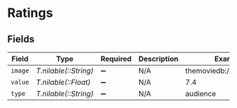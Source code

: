 # Ratings


## Fields

| Field                     | Type                      | Required                  | Description               | Example                   |
| ------------------------- | ------------------------- | ------------------------- | ------------------------- | ------------------------- |
| `image`                   | *T.nilable(::String)*     | :heavy_minus_sign:        | N/A                       | themoviedb://image.rating |
| `value`                   | *T.nilable(::Float)*      | :heavy_minus_sign:        | N/A                       | 7.4                       |
| `type`                    | *T.nilable(::String)*     | :heavy_minus_sign:        | N/A                       | audience                  |